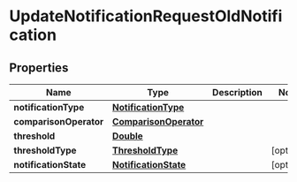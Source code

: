 

# UpdateNotificationRequestOldNotification


## Properties

| Name | Type | Description | Notes |
|------------ | ------------- | ------------- | -------------|
|**notificationType** | [**NotificationType**](NotificationType.md) |  |  |
|**comparisonOperator** | [**ComparisonOperator**](ComparisonOperator.md) |  |  |
|**threshold** | [**Double**](Double.md) |  |  |
|**thresholdType** | [**ThresholdType**](ThresholdType.md) |  |  [optional] |
|**notificationState** | [**NotificationState**](NotificationState.md) |  |  [optional] |



